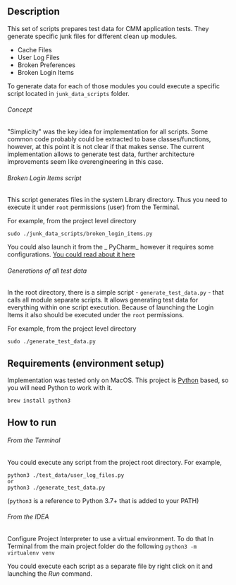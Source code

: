 Description
-----------
This set of scripts prepares test data for CMM application tests. 
They generate specific junk files for different clean up modules.

- Cache Files
- User Log Files
- Broken Preferences
- Broken Login Items

To generate data for each of those modules you could execute a specific script located in `junk_data_scripts` folder. 


###### Concept

"Simplicity" was the key idea for implementation for all scripts. Some common code probably could be extracted
to base classes/functions, however, at this point it is not clear if that makes sense. The current implementation
allows to generate test data, further architecture improvements seem like overengineering in this case.  

###### Broken Login Items script

This script generates files in the system Library directory. Thus you need to
execute it under `root` permissions (user) from the Terminal.

For example, from the project level directory
```
sudo ./junk_data_scripts/broken_login_items.py
```

You could also launch it from the _ PyCharm_ however it requires some configurations. [You could read about it here](https://esmithy.net/2015/05/05/rundebug-as-root-in-pycharm/)

###### Generations of all test data

In the root directory, there is a simple script - `generate_test_data.py` - that calls all module separate scripts.
It allows generating test data for everything within one script execution.
Because of launching the Login Items it also should be executed under the 
`root` permissions.

For example, from the project level directory
```
sudo ./generate_test_data.py
```

Requirements (environment setup)
------------
Implementation was tested only on MacOS.
This project is [Python](https://www.python.org/) based, so you will need Python to work with it.

```
brew install python3
```

How to run
----------
###### From the Terminal

You could execute any script from the project root directory.  For example,  
```
python3 ./test_data/user_log_files.py
or
python3 ./generate_test_data.py
``` 
(`python3` is a reference to Python 3.7+ that is added to your PATH)

###### From the IDEA

Configure Project Interpreter to use a virtual environment. To do that 
In Terminal from the main project folder do the following
`python3 -m virtualenv venv`

You could execute each script as a separate file by right click on it and
launching the _Run_ command.

